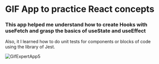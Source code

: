 # GIF App to practice React concepts
### This app helped me understand how to create Hooks with useFetch and grasp the basics of useState and useEffect
Also, it I learned how to do unit tests for components or blocks of code using the library of Jest.

![GifExpertApp5](https://github.com/ingridsfd/GifExpertApp/assets/98929413/63506d37-4642-43e0-b442-0143372cd839)
